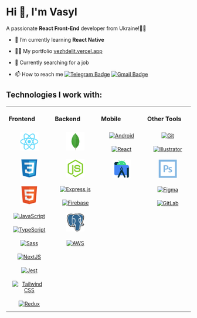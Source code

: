 # Hi 👋, I'm Vasyl

A passionate **React Front-End** developer from Ukraine!💙💛

- 🌱 I’m currently learning **React Native**

- 👨‍💻 My portfolio [vezhdelit.vercel.app](https://vezhdelit.vercel.app/)

- 🔭 Currently searching for a job 

- 📫 How to reach me [![Telegram Badge](https://img.shields.io/badge/-vasylvezhdel-blue?style=flat&logo=Telegram&logoColor=white)](https://t.me/theCatBasilio) [![Gmail Badge](https://img.shields.io/badge/-Gmail-red?style=flat&logo=Gmail&logoColor=white)](mailto:vezhdelit@gmail.com)

## Technologies I work with:
<table ><tr >
  
<td valign="top" width="25%">
  
### Frontend  
<div align="center">  
  <a href="https://reactjs.org/" target="_blank"><img style="margin: 10px" src="https://github.com/devicons/devicon/blob/master/icons/react/react-original.svg" alt="React" height="50" /></a>  
  <a href="https://www.w3schools.com/css/" target="_blank"><img style="margin: 10px" src="https://github.com/devicons/devicon/blob/master/icons/css3/css3-original.svg" alt="CSS3" height="50" /></a>  
  <a href="https://en.wikipedia.org/wiki/HTML5" target="_blank"><img style="margin: 10px" src="https://github.com/devicons/devicon/blob/master/icons/html5/html5-original.svg" alt="HTML5" height="50" /></a>  
  <a href="https://www.javascript.com/" target="_blank"><img style="margin: 10px" src="https://profilinator.rishav.dev/skills-assets/javascript-original.svg" alt="JavaScript" height="50" /></a>  
  <a href="https://www.typescriptlang.org/" target="_blank"><img style="margin: 10px" src="https://profilinator.rishav.dev/skills-assets/typescript-original.svg" alt="TypeScript" height="50" /></a>  
  <a href="https://sass-lang.com/" target="_blank"><img style="margin: 10px" src="https://profilinator.rishav.dev/skills-assets/sass-original.svg" alt="Sass" height="50" /></a>  
  <a href="https://nextjs.org/" target="_blank"><img style="margin: 10px" src="https://profilinator.rishav.dev/skills-assets/nextjs.png" alt="NextJS" height="50" /></a>  
  <a href="https://www.jestjs.io/" target="_blank"><img style="margin: 10px" src="https://profilinator.rishav.dev/skills-assets/jest.svg" alt="Jest" height="50" /></a>  
  <a href="https://www.tailwindcss.com/" target="_blank"><img style="margin: 10px" src="https://profilinator.rishav.dev/skills-assets/tailwindcss.svg" alt="Tailwind CSS" height="50" /></a>  
  <a href="https://redux.js.org/" target="_blank"><img style="margin: 10px" src="https://profilinator.rishav.dev/skills-assets/redux-original.svg" alt="Redux" height="50" /></a>  
</div>

</td>

<td valign="top" width="25%">

### Backend  
<div align="center">  
  <a href="https://www.mongodb.com/" target="_blank"><img style="margin: 10px" src="https://github.com/devicons/devicon/blob/master/icons/mongodb/mongodb-original.svg" alt="MongoDB" height="50" /></a>  
  <a href="https://nodejs.org/" target="_blank"><img style="margin: 10px" src="https://github.com/devicons/devicon/blob/master/icons/nodejs/nodejs-original.svg" alt="Node.js" height="50" /></a>  
  <a href="https://expressjs.com/" target="_blank"><img style="margin: 10px" src="https://adware-technologies.s3.amazonaws.com/uploads/technology/thumbnail/20/express-js.png" alt="Express.js" height="50" /></a>  
  <a href="https://firebase.google.com/" target="_blank"><img style="margin: 10px" src="https://profilinator.rishav.dev/skills-assets/firebase.png" alt="Firebase" height="50" /></a>  
  <a href="https://www.postgresql.org/" target="_blank"><img style="margin: 10px" src="https://github.com/devicons/devicon/blob/master/icons/postgresql/postgresql-original.svg" alt="PostgreSQL" height="50" /></a>  
  <a href="https://aws.amazon.com/" target="_blank"><img style="margin: 10px" src="https://upload.wikimedia.org/wikipedia/commons/thumb/9/93/Amazon_Web_Services_Logo.svg/375px-Amazon_Web_Services_Logo.svg.png" alt="AWS"  width="50" /></a>  
</div>

</td>

<td valign="top" width="25%">

### Mobile
<div align="center">  
  <a href="https://www.android.com/intl/en_in/" target="_blank"><img style="margin: 10px" src="https://profilinator.rishav.dev/skills-assets/android-original-wordmark.svg" alt="Android" height="50" /></a>  
  <a href="https://reactjs.org/" target="_blank"><img style="margin: 10px" src="https://profilinator.rishav.dev/skills-assets/react-original-wordmark.svg" alt="React" height="50" /></a>  
  <a href="https://developer.android.com/studio" target="_blank"><img style="margin: 10px" src="https://github.com/devicons/devicon/blob/master/icons/androidstudio/androidstudio-original.svg" alt="Android Studio" height="50" /></a>  

</div>

</td>

<td valign="top" width="25%">

### Other Tools  
<div align="center">  
  <a href="https://github.com/" target="_blank"><img style="margin: 10px" src="https://profilinator.rishav.dev/skills-assets/git-scm-icon.svg" alt="Git" height="50" /></a>  
  <a href="https://www.adobe.com/in/products/illustrator.html" target="_blank"><img style="margin: 10px" src="https://profilinator.rishav.dev/skills-assets/adobe_illustrator-icon.svg" alt="Illustrator" height="50" /></a>  
  <a href="https://www.adobe.com/in/products/photoshop.html" target="_blank"><img style="margin: 10px" src="https://github.com/devicons/devicon/blob/master/icons/photoshop/photoshop-line.svg" alt="Photoshop" height="50" /></a>  
  <a href="https://www.figma.com/" target="_blank"><img style="margin: 10px" src="https://profilinator.rishav.dev/skills-assets/figma-icon.svg" alt="Figma" height="50" /></a>  
  <a href="https://about.gitlab.com/" target="_blank"><img style="margin: 10px" src="https://profilinator.rishav.dev/skills-assets/gitlab.svg" alt="GitLab" height="50" /></a>  
</div>

</td>

</tr></table>  
